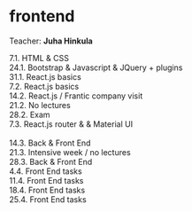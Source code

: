 # frontend
Teacher: **Juha Hinkula**


7.1. HTML & CSS </br>
24.1. Bootstrap & Javascript & JQuery + plugins</br>
31.1. React.js basics</br>
7.2. React.js basics</br>
14.2. React.js / Frantic company visit</br>
21.2. No lectures</br>
28.2. Exam</br>
7.3. React.js router & & Material UI</br> </br>
14.3. Back & Front End</br>
21.3. Intensive week / no lectures</br>
28.3. Back & Front End</br>
4.4. Front End tasks</br>
11.4. Front End tasks</br>
18.4. Front End tasks</br>
25.4. Front End tasks</br>
